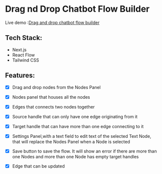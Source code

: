 # Drag nd Drop Chatbot Flow Builder
Live demo :[Drag and drop chatbot flow builder](https://bitespeed-flow-bg1y.vercel.app/)
## Tech Stack:
- Next.js
- React Flow
- Tailwind CSS

## Features: 
- [x] Drag and drop nodes from the Nodes Panel
- [x] Nodes panel that houses all the nodes
- [x] Edges that connects two nodes together
- [x] Source handle that can only have one edge originating from it
- [x] Target handle that can have more than one edge connecting to it
- [x] Settings Panel,with a text field to edit text of the selected Text Node, that will replace the Nodes Panel when a Node is selected
- [x] Save button to save the flow. It will show an error if there are more than one Nodes and more than one Node has empty target handles
- [X] Edge that can be updated
      
